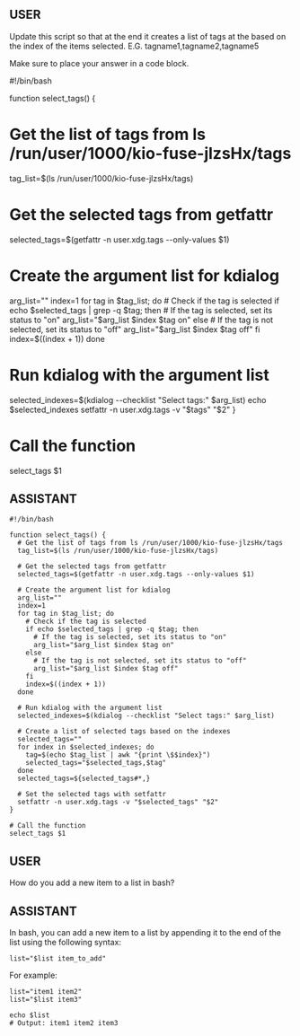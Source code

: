 ## USER
Update this script so that at the end it creates a list of tags at the  based on the index of the items selected. E.G. tagname1,tagname2,tagname5

Make sure to place your answer in a code block.

#!/bin/bash

function select_tags() {
  # Get the list of tags from ls /run/user/1000/kio-fuse-jlzsHx/tags
  tag_list=$(ls /run/user/1000/kio-fuse-jlzsHx/tags)

  # Get the selected tags from getfattr
  selected_tags=$(getfattr -n user.xdg.tags --only-values $1)

  # Create the argument list for kdialog
  arg_list=""
  index=1
  for tag in $tag_list; do
    # Check if the tag is selected
    if echo $selected_tags | grep -q $tag; then
      # If the tag is selected, set its status to "on"
      arg_list="$arg_list $index $tag on"
    else
      # If the tag is not selected, set its status to "off"
      arg_list="$arg_list $index $tag off"
    fi
    index=$((index + 1))
  done

  # Run kdialog with the argument list
  selected_indexes=$(kdialog --checklist "Select tags:" $arg_list)
  echo $selected_indexes
  setfattr -n user.xdg.tags -v "$tags" "$2"
}

# Call the function
select_tags $1

## ASSISTANT
```
#!/bin/bash

function select_tags() {
  # Get the list of tags from ls /run/user/1000/kio-fuse-jlzsHx/tags
  tag_list=$(ls /run/user/1000/kio-fuse-jlzsHx/tags)

  # Get the selected tags from getfattr
  selected_tags=$(getfattr -n user.xdg.tags --only-values $1)

  # Create the argument list for kdialog
  arg_list=""
  index=1
  for tag in $tag_list; do
    # Check if the tag is selected
    if echo $selected_tags | grep -q $tag; then
      # If the tag is selected, set its status to "on"
      arg_list="$arg_list $index $tag on"
    else
      # If the tag is not selected, set its status to "off"
      arg_list="$arg_list $index $tag off"
    fi
    index=$((index + 1))
  done

  # Run kdialog with the argument list
  selected_indexes=$(kdialog --checklist "Select tags:" $arg_list)

  # Create a list of selected tags based on the indexes
  selected_tags=""
  for index in $selected_indexes; do
    tag=$(echo $tag_list | awk "{print \$$index}")
    selected_tags="$selected_tags,$tag"
  done
  selected_tags=${selected_tags#*,}

  # Set the selected tags with setfattr
  setfattr -n user.xdg.tags -v "$selected_tags" "$2"
}

# Call the function
select_tags $1
```

## USER
How do you add a new item to a list in bash?

## ASSISTANT
In bash, you can add a new item to a list by appending it to the end of the list using the following syntax:

```
list="$list item_to_add"
```

For example:

```
list="item1 item2"
list="$list item3"

echo $list
# Output: item1 item2 item3
```